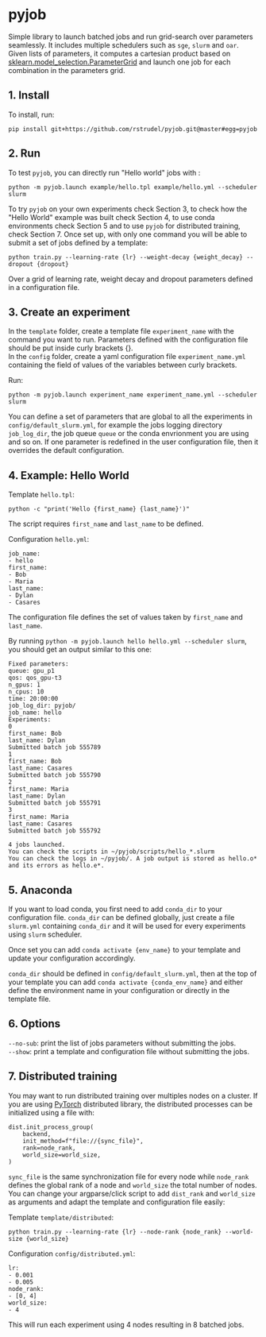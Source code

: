 # pyjob

Simple library to launch batched jobs and run grid-search over parameters seamlessly. It includes multiple schedulers such as `sge`, `slurm` and `oar`. Given lists of parameters, it computes a cartesian product based on [sklearn.model_selection.ParameterGrid](https://scikit-learn.org/stable/modules/generated/sklearn.model_selection.ParameterGrid.html) and launch one job for each combination in the parameters grid.<br/>

## 1. Install

To install, run:
```
pip install git+https://github.com/rstrudel/pyjob.git@master#egg=pyjob
```


## 2. Run
To test `pyjob`, you can directly run "Hello world" jobs with :
```
python -m pyjob.launch example/hello.tpl example/hello.yml --scheduler slurm
```

To try `pyjob` on your own experiments check Section 3, to check how the "Hello World" example was built check Section 4, to use conda environments check Section 5 and to use `pyjob` for distributed training, check Section 7. Once set up, with only one command you will be able to submit a set of jobs defined by a template:

```
python train.py --learning-rate {lr} --weight-decay {weight_decay} --dropout {dropout}
```

Over a grid of learning rate, weight decay and dropout parameters defined in a configuration file.

## 3. Create an experiment

In the `template` folder, create a template file `experiment_name` with the command you want to run. Parameters defined with the configuration file should be put inside curly brackets \{\}.<br/>
In the `config` folder, create a yaml configuration file `experiment_name.yml` containing the field of values of the variables between curly brackets.<br/>

Run:

```
python -m pyjob.launch experiment_name experiment_name.yml --scheduler slurm
```

You can define a set of parameters that are global to all the experiments in `config/default_slurm.yml`, for example the jobs logging directory `job_log_dir`, the job queue `queue` or the conda envrionment you are using and so on. If one parameter is redefined in the user configuration file, then it overrides the default configuration.


## 4. Example: Hello World
Template `hello.tpl`:
```
python -c "print('Hello {first_name} {last_name}')"
```
The script requires `first_name` and `last_name` to be defined.


Configuration `hello.yml`:
```
job_name:
- hello
first_name:
- Bob
- Maria
last_name:
- Dylan
- Casares
```
The configuration file defines the set of values taken by `first_name` and `last_name`.

By running `python -m pyjob.launch hello hello.yml --scheduler slurm`, you should get an output similar to this one:
```
Fixed parameters:
queue: gpu_p1
qos: qos_gpu-t3
n_gpus: 1
n_cpus: 10
time: 20:00:00
job_log_dir: pyjob/
job_name: hello
Experiments:
0
first_name: Bob
last_name: Dylan
Submitted batch job 555789
1
first_name: Bob
last_name: Casares
Submitted batch job 555790
2
first_name: Maria
last_name: Dylan
Submitted batch job 555791
3
first_name: Maria
last_name: Casares
Submitted batch job 555792

4 jobs launched.
You can check the scripts in ~/pyjob/scripts/hello_*.slurm
You can check the logs in ~/pyjob/. A job output is stored as hello.o* and its errors as hello.e*.
```

## 5. Anaconda

If you want to load conda, you first need to add `conda_dir` to your configuration file.
`conda_dir` can be defined globally, just create a file `slurm.yml` containing `conda_dir` and it will be used for every experiments using `slurm` scheduler.

Once set you can add `conda activate {env_name}` to your template and update your configuration accordingly.


`conda_dir` should be defined in `config/default_slurm.yml`, then at the top of your template you can add `conda activate {conda_env_name}` and either define the environment name in your configuration or directly in the template file.

## 6. Options
`--no-sub`: print the list of jobs parameters without submitting the jobs.<br/>
`--show`: print a template and configuration file without submitting the jobs.<br/>


## 7. Distributed training

You may want to run distributed training over multiples nodes on a cluster. If you are using [PyTorch](https://pytorch.org/) distributed library, the distributed processes can be initialized using a file with:
```
dist.init_process_group(
    backend,
    init_method=f"file://{sync_file}",
    rank=node_rank,
    world_size=world_size,
)
```
`sync_file` is the same synchronization file for every node while `node_rank` defines the global rank of a node and `world_size` the total number of nodes. You can change your argparse/click script to add `dist_rank` and `world_size` as arguments and adapt the template and configuration file easily:

Template `template/distributed`:
```
python train.py --learning-rate {lr} --node-rank {node_rank} --world-size {world_size}
```

Configuration `config/distributed.yml`:
```
lr:
- 0.001
- 0.005
node_rank:
- [0, 4]
world_size:
- 4
```

This will run each experiment using 4 nodes resulting in 8 batched jobs.
